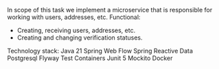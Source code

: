 In scope of this task we implement a microservice that is responsible for working with users, addresses, etc.
Functional:
- Creating, receiving users, addresses, etc.
- Creating and changing verification statuses.

Technology stack:
Java 21
Spring Web Flow
Spring Reactive Data
Postgresql
Flyway
Test Containers
Junit 5
Mockito
Docker
